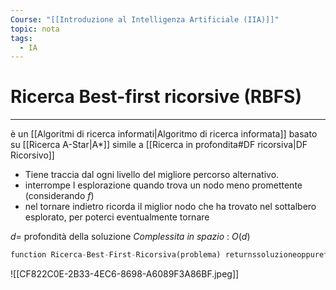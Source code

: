 ```yaml
---
Course: "[[Introduzione al Intelligenza Artificiale (IIA)]]"
topic: nota
tags:
  - IA
---
```


# Ricerca Best-first ricorsive (RBFS)
---
è un [[Algoritmi di ricerca informati|Algoritmo di ricerca informata]] basato su [[Ricerca A-Star|A*]] simile a [[Ricerca in profondita#DF ricorsiva|DF Ricorsivo]] 


- Tiene traccia dal ogni livello del migliore percorso alternativo.
- interrompe l esplorazione quando trova un nodo meno promettente (considerando $f$)
- nel tornare indietro ricorda il miglior nodo che ha trovato nel sottalbero esplorato, per poterci eventualmente tornare


$d=$ profondità della soluzione 
_Complessita in spazio_ : $O(d)$


```python
function Ricerca-Best-First-Ricorsiva(problema) returnssoluzioneoppurefallimento return RBFS(problema, CreaNodo(problema.Stato-iniziale), ∞)          // all’iniziof-limiteè un valoremoltogrande function RBFS(problema, nodo,f-limite) returnssoluzioneoppurefallimentoe un nuovolimiteall’ f-costo// restituiscedue valori ifproblema.TestObiettivo(nodo.Stato) thenreturnSoluzione(nodo) successori= [ ] for eachazione inproblema.Azioni(nodo.Stato) do aggiungiNodo-Figlio(problema, nodo, azione) a successori// genera isuccessori ifsuccessoriè vuoto thenreturnfallimento, ∞ for each sin successorido// valutaisuccessori s.f= max(s.g+ s.h, nodo.f)// un modoper renderemonotonaf loop do migliore= ilnodocon f minimotraisuccessori if migliore.f> f_limitethen return fallimento, migliore.f alternativa= ilsecondo nodocon f minimotraisuccessori risultato, migliore.f= RBFS(problema, migliore, min(f_limite, alternativa)) if risultato≠ fallimentothen returnrisultato
```

![[CF822C0E-2B33-4EC6-8698-A6089F3A86BF.jpeg]]